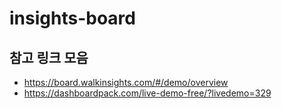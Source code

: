 # insights-board

## 참고 링크 모음

- https://board.walkinsights.com/#/demo/overview
- https://dashboardpack.com/live-demo-free/?livedemo=329
